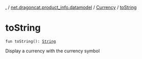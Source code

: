 [.](../../index.md) / [net.dragoncat.product_info.datamodel](../index.md) / [Currency](index.md) / [toString](./to-string.md)

# toString

`fun toString(): `[`String`](https://kotlinlang.org/api/latest/jvm/stdlib/kotlin/-string/index.html)

Display a currency with the currency symbol

